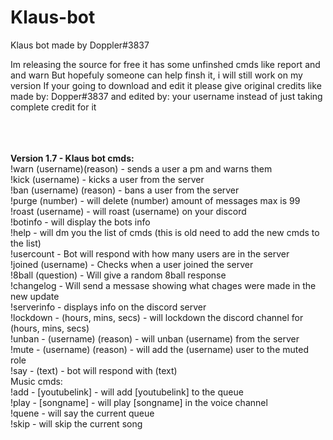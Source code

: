 # Klaus-bot
Klaus bot made by Doppler#3837

Im releasing the source for free it has some unfinshed cmds like report and and warn
But hopefuly someone can help finsh it, i will still work on my version
If your going to download and edit it please give original credits like made by: Dopper#3837 and edited by: your username 
instead of just taking complete credit for it

<html>
<body>
<table cellspacing="1" cellpadding="4" border="0" class="tborder">
<tbody><tr>
</tr>
<tr>
<br>
<br>
</br>
<strong>Version 1.7 - </strong>
<strong>Klaus bot cmds:</strong>
<br>
!warn (username)(reason) - sends a user a pm and warns them
<br>
!kick (username) - kicks a user from the server
<br>
!ban (username) (reason) - bans a user from the server
<br>
!purge (number) - will delete (number) amount of messages max is 99
<br>
!roast (username) - will roast (username) on your discord
<br>
!botinfo - will display the bots info
<br>
!help - will dm you the list of cmds (this is old need to add the new cmds to the list)
<br>
!usercount - Bot will respond with how many users are in the server
<br>
!joined (username) - Checks when a user joined the server
<br>
!8ball (question) - Will give a random 8ball response
<br>
!changelog - Will send a messase showing what chages were made in the new update
<br>
!serverinfo - displays info on the discord server
<br>
!lockdown - (hours, mins, secs) - will lockdown the discord channel for (hours, mins, secs)
<br>
!unban - (username) (reason) - will unban (username) from the server
<br>
!mute - (username) (reason) - will add the (username) user to the muted role
<br>
!say - (text) - bot will respond with (text)
<br>
Music cmds:
<br>
!add - [youtubelink] - will add [youtubelink] to the queue
<br>
!play - [songname] - will play [songname] in the voice channel
<br>
!quene - will say the current queue
<br>
!skip - will skip the current song 
<br>
</form>
</form>
</form>
</div></td>
</tr>
</tbody></table>
<head>
<html>
